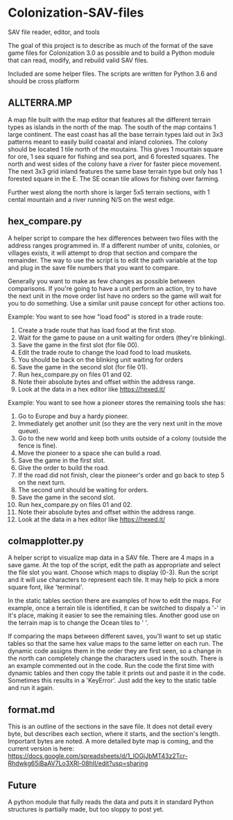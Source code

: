 # Colonization-SAV-files
SAV file reader, editor, and tools

The goal of this project is to describe as much of the format of the save game files for Colonization 3.0 as possible and to build
a Python module that can read, modify, and rebuild valid SAV files.

Included are some helper files. The scripts are written for Python 3.6 and should be cross platform

## ALLTERRA.MP
A map file built with the map editor that features all the different terrain types as islands in the north of the map. The south
of the map contains 1 large continent. The east coast has all the base terrain types laid out in 3x3 patterns meant to easily build
coastal and inland colonies. The colony should be located 1 tile north of the moutains. This gives 1 mountain square for ore, 1 sea
square for fishing and sea port, and 6 forested squares. The north and west sides of the colony have a river for faster piece
movement. The next 3x3 grid inland features the same base terrain type but only has 1 forested square in the E. The SE ocean tile
allows for fishing over farming.

Further west along the north shore is larger 5x5 terrain sections, with 1 cental mountain and a river running N/S on the west edge.

## hex_compare.py
A helper script to compare the hex differences between two files with the address ranges programmed in. If a different number of
units, colonies, or villages exists, it will attempt to drop that section and compare the remainder. The way to use the script is
to edit the path variable at the top and plug in the save file numbers that you want to compare.

Generally you want to make as few changes as possible between comparisons. If you're going to have a unit perform an action, try to
have the next unit in the move order list have no orders so the game will wait for you to do something. Use a similar unit pause
concept for other actions too.

Example: You want to see how "load food" is stored in a trade route:
1. Create a trade route that has load food at the first stop.
2. Wait for the game to pause on a unit waiting for orders (they're blinking).
3. Save the game in the first slot (for file 00).
4. Edit the trade route to change the load food to load muskets.
5. You should be back on the blinking unit waiting for orders
6. Save the game in the second slot (for file 01).
7. Run hex_compare.py on files 01 and 02.
8. Note their absolute bytes and offset within the address range.
9. Look at the data in a hex editor like https://hexed.it/

Example: You want to see how a pioneer stores the remaining tools she has:
1. Go to Europe and buy a hardy pioneer.
2. Immediately get another unit (so they are the very next unit in the move queue).
3. Go to the new world and keep both units outside of a colony (outside the fence is fine).
4. Move the pioneer to a space she can build a road.
5. Save the game in the first slot.
6. Give the order to build the road.
7. If the road did not finish, clear the pioneer's order and go back to step 5 on the next turn.
8. The second unit should be waiting for orders.
9. Save the game in the second slot.
10. Run hex_compare.py on files 01 and 02.
11. Note their absolute bytes and offset within the address range.
12. Look at the data in a hex editor like https://hexed.it/


## colmapplotter.py
A helper script to visualize map data in a SAV file. There are 4 maps in a save game. At the
top of the script, edit the path as appropriate and select the file slot you want. Choose which
maps to display (0-3). Run the script and it will use characters to represent each tile. It may
help to pick a more square font, like 'terminal'.

In the static tables section there are examples of how to edit the maps. For example, once a terrain tile is
identified, it can be switched to dispaly a '-' in it's place, making it easier to see the remaining tiles.
Another good use on the terrain map is to change the Ocean tiles to ' '.

If comparing the maps between different saves, you'll want to set up static tables so that the same hex value
maps to the same letter on each run. The dynamic code assigns them in the order they are first seen, so a
change in the north can completely change the characters used in the south. There is an example commented out in
the code. Run the code the first time with dynamic tables and then copy the table it prints out and paste it in
the code. Sometimes this results in a 'KeyError'. Just add the key to the static table and run it again.


## format.md
This is an outline of the sections in the save file. It does not detail every byte, but describes each section,
where it starts, and the section's length. Important bytes are noted. A more detailed byte map is coming, and
the current version is here: https://docs.google.com/spreadsheets/d/1_IOGjJbMT43z2Tcr-Rhdwkg65iBaAV7Lo3XRl-08hII/edit?usp=sharing

## Future
A python module that fully reads the data and puts it in standard Python structures is partially made, but too sloppy to post yet.
